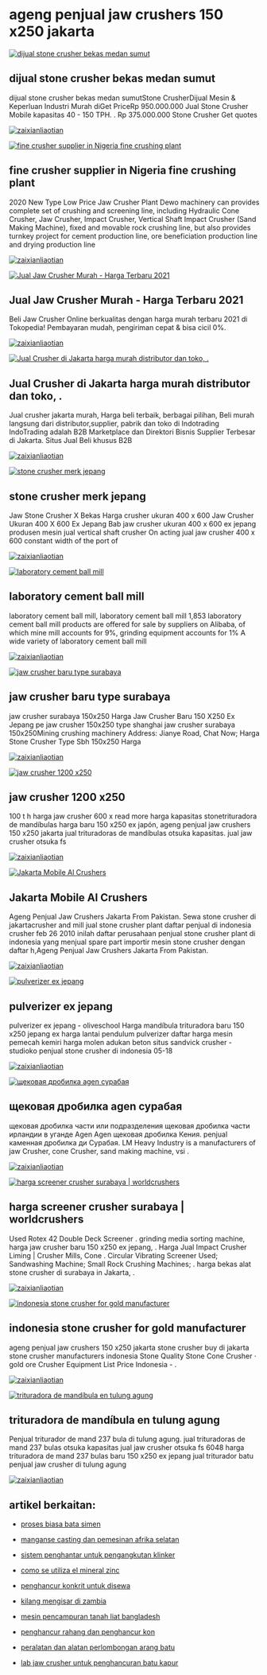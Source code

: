 # ageng penjual jaw crushers 150 x250 jakarta
<a href="https://mnn.zoosnet.net/LR/Chatpre.aspx?id=MNN94995150&p=https://topgrinding.com/" target="_blank">![dijual stone crusher bekas medan sumut](https://github.com/technlg/images/blob/main/15.jpg)</a>
## dijual stone crusher bekas medan sumut
dijual stone crusher bekas medan sumutStone CrusherDijual Mesin & Keperluan Industri Murah diGet PriceRp 950.000.000 Jual Stone Crusher Mobile kapasitas 40 - 150 TPH. . Rp 375.000.000 Stone Crusher Get quotes
<a href="https://mnn.zoosnet.net/LR/Chatpre.aspx?id=MNN94995150&p=https://topgrinding.com/" target="_blank"><img src="https://github.com/technlg/images/raw/main/chat11.jpg" alt="zaixianliaotian"/></a><a href="//whatsapp.shibangsoft.com/WhatsApp.php" ><img src="https://github.com/technlg/images/raw/main/chat11.png" alt=""></a>
<a href="https://mnn.zoosnet.net/LR/Chatpre.aspx?id=MNN94995150&p=https://topgrinding.com/" target="_blank">![fine crusher supplier in Nigeria fine crushing plant](https://github.com/technlg/images/blob/main/49.jpg)</a>
## fine crusher supplier in Nigeria fine crushing plant
2020 New Type Low Price Jaw Crusher Plant Dewo machinery can provides complete set of crushing and screening line, including Hydraulic Cone Crusher, Jaw Crusher, Impact Crusher, Vertical Shaft Impact Crusher (Sand Making Machine), fixed and movable rock crushing line, but also provides turnkey project for cement production line, ore beneficiation production line and drying production line
<a href="https://mnn.zoosnet.net/LR/Chatpre.aspx?id=MNN94995150&p=https://topgrinding.com/" target="_blank"><img src="https://github.com/technlg/images/raw/main/chat11.jpg" alt="zaixianliaotian"/></a><a href="//whatsapp.shibangsoft.com/WhatsApp.php" ><img src="https://github.com/technlg/images/raw/main/chat11.png" alt=""></a>
<a href="https://mnn.zoosnet.net/LR/Chatpre.aspx?id=MNN94995150&p=https://topgrinding.com/" target="_blank">![Jual Jaw Crusher Murah - Harga Terbaru 2021](https://github.com/technlg/images/blob/main/21.jpg)</a>
## Jual Jaw Crusher Murah - Harga Terbaru 2021
Beli Jaw Crusher Online berkualitas dengan harga murah terbaru 2021 di Tokopedia! Pembayaran mudah, pengiriman cepat & bisa cicil 0%.
<a href="https://mnn.zoosnet.net/LR/Chatpre.aspx?id=MNN94995150&p=https://topgrinding.com/" target="_blank"><img src="https://github.com/technlg/images/raw/main/chat11.jpg" alt="zaixianliaotian"/></a><a href="//whatsapp.shibangsoft.com/WhatsApp.php" ><img src="https://github.com/technlg/images/raw/main/chat11.png" alt=""></a>
<a href="https://mnn.zoosnet.net/LR/Chatpre.aspx?id=MNN94995150&p=https://topgrinding.com/" target="_blank">![Jual Crusher di Jakarta harga murah distributor dan toko, .](https://github.com/technlg/images/blob/main/8.jpg)</a>
## Jual Crusher di Jakarta harga murah distributor dan toko, .
Jual crusher jakarta murah, Harga beli terbaik, berbagai pilihan, Beli murah langsung dari distributor,supplier, pabrik dan toko di Indotrading IndoTrading adalah B2B Marketplace dan Direktori Bisnis Supplier Terbesar di Jakarta. Situs Jual Beli khusus B2B 
<a href="https://mnn.zoosnet.net/LR/Chatpre.aspx?id=MNN94995150&p=https://topgrinding.com/" target="_blank"><img src="https://github.com/technlg/images/raw/main/chat11.jpg" alt="zaixianliaotian"/></a><a href="//whatsapp.shibangsoft.com/WhatsApp.php" ><img src="https://github.com/technlg/images/raw/main/chat11.png" alt=""></a>
<a href="https://mnn.zoosnet.net/LR/Chatpre.aspx?id=MNN94995150&p=https://topgrinding.com/" target="_blank">![stone crusher merk jepang](https://github.com/technlg/images/blob/main/19.jpg)</a>
## stone crusher merk jepang
Jaw Stone Crusher X Bekas Harga crusher ukuran 400 x 600 Jaw Crusher Ukuran 400 X 600 Ex Jepang Bab jaw crusher ukuran 400 x 600 ex jepang produsen mesin jual vertical shaft crusher On acting jual jaw crusher 400 x 600 constant width of the port of 
<a href="https://mnn.zoosnet.net/LR/Chatpre.aspx?id=MNN94995150&p=https://topgrinding.com/" target="_blank"><img src="https://github.com/technlg/images/raw/main/chat11.jpg" alt="zaixianliaotian"/></a><a href="//whatsapp.shibangsoft.com/WhatsApp.php" ><img src="https://github.com/technlg/images/raw/main/chat11.png" alt=""></a>
<a href="https://mnn.zoosnet.net/LR/Chatpre.aspx?id=MNN94995150&p=https://topgrinding.com/" target="_blank">![laboratory cement ball mill](https://github.com/technlg/images/blob/main/11.jpg)</a>
## laboratory cement ball mill
laboratory cement ball mill, laboratory cement ball mill 1,853 laboratory cement ball mill products are offered for sale by suppliers on Alibaba, of which mine mill accounts for 9%, grinding equipment accounts for 1% A wide variety of laboratory cement ball mill 
<a href="https://mnn.zoosnet.net/LR/Chatpre.aspx?id=MNN94995150&p=https://topgrinding.com/" target="_blank"><img src="https://github.com/technlg/images/raw/main/chat11.jpg" alt="zaixianliaotian"/></a><a href="//whatsapp.shibangsoft.com/WhatsApp.php" ><img src="https://github.com/technlg/images/raw/main/chat11.png" alt=""></a>
<a href="https://mnn.zoosnet.net/LR/Chatpre.aspx?id=MNN94995150&p=https://topgrinding.com/" target="_blank">![jaw crusher baru type surabaya](https://github.com/technlg/images/blob/main/52.jpg)</a>
## jaw crusher baru type surabaya
jaw crusher surabaya 150x250 Harga Jaw Crusher Baru 150 X250 Ex Jepang pe jaw crusher 150x250 type shanghai jaw crusher surabaya 150x250Mining crushing machinery Address: Jianye Road, Chat Now; Harga Stone Crusher Type Sbh 150x250 Harga
<a href="https://mnn.zoosnet.net/LR/Chatpre.aspx?id=MNN94995150&p=https://topgrinding.com/" target="_blank"><img src="https://github.com/technlg/images/raw/main/chat11.jpg" alt="zaixianliaotian"/></a><a href="//whatsapp.shibangsoft.com/WhatsApp.php" ><img src="https://github.com/technlg/images/raw/main/chat11.png" alt=""></a>
<a href="https://mnn.zoosnet.net/LR/Chatpre.aspx?id=MNN94995150&p=https://topgrinding.com/" target="_blank">![jaw crusher 1200 x250](https://github.com/technlg/images/blob/main/20.jpg)</a>
## jaw crusher 1200 x250
100 t h harga jaw crusher 600 x read more harga kapasitas stonetrituradora de mandíbulas harga baru 150 x250 ex japón, ageng penjual jaw crushers 150 x250 jakarta jual trituradoras de mandíbulas otsuka kapasitas. jual jaw crusher otsuka fs 
<a href="https://mnn.zoosnet.net/LR/Chatpre.aspx?id=MNN94995150&p=https://topgrinding.com/" target="_blank"><img src="https://github.com/technlg/images/raw/main/chat11.jpg" alt="zaixianliaotian"/></a><a href="//whatsapp.shibangsoft.com/WhatsApp.php" ><img src="https://github.com/technlg/images/raw/main/chat11.png" alt=""></a>
<a href="https://mnn.zoosnet.net/LR/Chatpre.aspx?id=MNN94995150&p=https://topgrinding.com/" target="_blank">![Jakarta Mobile Al Crushers](https://github.com/technlg/images/blob/main/25.jpg)</a>
## Jakarta Mobile Al Crushers
Ageng Penjual Jaw Crushers Jakarta From Pakistan. Sewa stone crusher di jakartacrusher and mill jual stone crusher plant daftar penjual di indonesia crusher feb 26 2010 inilah daftar perusahaan penjual stone crusher plant di indonesia yang menjual spare part importir mesin stone crusher dengan daftar h,Ageng Penjual Jaw Crushers Jakarta From Pakistan.
<a href="https://mnn.zoosnet.net/LR/Chatpre.aspx?id=MNN94995150&p=https://topgrinding.com/" target="_blank"><img src="https://github.com/technlg/images/raw/main/chat11.jpg" alt="zaixianliaotian"/></a><a href="//whatsapp.shibangsoft.com/WhatsApp.php" ><img src="https://github.com/technlg/images/raw/main/chat11.png" alt=""></a>
<a href="https://mnn.zoosnet.net/LR/Chatpre.aspx?id=MNN94995150&p=https://topgrinding.com/" target="_blank">![pulverizer ex jepang](https://github.com/technlg/images/blob/main/43.jpg)</a>
## pulverizer ex jepang
pulverizer ex jepang - oliveschool Harga mandíbula trituradora baru 150 x250 jepang ex harga lantai pendulum pulverizer daftar harga mesin pemecah kemiri harga molen adukan beton situs sandvick crusher - studioko penjual stone crusher di indonesia 05-18
<a href="https://mnn.zoosnet.net/LR/Chatpre.aspx?id=MNN94995150&p=https://topgrinding.com/" target="_blank"><img src="https://github.com/technlg/images/raw/main/chat11.jpg" alt="zaixianliaotian"/></a><a href="//whatsapp.shibangsoft.com/WhatsApp.php" ><img src="https://github.com/technlg/images/raw/main/chat11.png" alt=""></a>
<a href="https://mnn.zoosnet.net/LR/Chatpre.aspx?id=MNN94995150&p=https://topgrinding.com/" target="_blank">![щековая дробилка agen сурабая](https://github.com/technlg/images/blob/main/57.jpg)</a>
## щековая дробилка agen сурабая
щековая дробилка части или подразделения щековая дробилка части ирландии в уганде Agen Agen щековая дробилка Кения. penjual каменная дробилка ди Сурабая. LM Heavy Industry is a manufacturers of jaw Crusher, cone Crusher, sand making machine, vsi .
<a href="https://mnn.zoosnet.net/LR/Chatpre.aspx?id=MNN94995150&p=https://topgrinding.com/" target="_blank"><img src="https://github.com/technlg/images/raw/main/chat11.jpg" alt="zaixianliaotian"/></a><a href="//whatsapp.shibangsoft.com/WhatsApp.php" ><img src="https://github.com/technlg/images/raw/main/chat11.png" alt=""></a>
<a href="https://mnn.zoosnet.net/LR/Chatpre.aspx?id=MNN94995150&p=https://topgrinding.com/" target="_blank">![harga screener crusher surabaya | worldcrushers](https://github.com/technlg/images/blob/main/20.jpg)</a>
## harga screener crusher surabaya | worldcrushers
Used Rotex 42 Double Deck Screener . grinding media sorting machine, harga jaw crusher baru 150 x250 ex jepang, . Harga Jual Impact Crusher Liming | Crusher Mills, Cone . Circular Vibrating Screener Used; Sandwashing Machine; Small Rock Crushing Machines; . harga bekas alat stone crusher di surabaya in Jakarta, .
<a href="https://mnn.zoosnet.net/LR/Chatpre.aspx?id=MNN94995150&p=https://topgrinding.com/" target="_blank"><img src="https://github.com/technlg/images/raw/main/chat11.jpg" alt="zaixianliaotian"/></a><a href="//whatsapp.shibangsoft.com/WhatsApp.php" ><img src="https://github.com/technlg/images/raw/main/chat11.png" alt=""></a>
<a href="https://mnn.zoosnet.net/LR/Chatpre.aspx?id=MNN94995150&p=https://topgrinding.com/" target="_blank">![indonesia stone crusher for gold manufacturer](https://github.com/technlg/images/blob/main/13.jpg)</a>
## indonesia stone crusher for gold manufacturer
ageng penjual jaw crushers 150 x250 jakarta stone crusher buy di jakarta stone crusher manufacturers indonesia Stone  Quality Stone Cone Crusher · gold ore  Crusher Equipment List Price Indonesia - .
<a href="https://mnn.zoosnet.net/LR/Chatpre.aspx?id=MNN94995150&p=https://topgrinding.com/" target="_blank"><img src="https://github.com/technlg/images/raw/main/chat11.jpg" alt="zaixianliaotian"/></a><a href="//whatsapp.shibangsoft.com/WhatsApp.php" ><img src="https://github.com/technlg/images/raw/main/chat11.png" alt=""></a>
<a href="https://mnn.zoosnet.net/LR/Chatpre.aspx?id=MNN94995150&p=https://topgrinding.com/" target="_blank">![trituradora de mandíbula en tulung agung](https://github.com/technlg/images/blob/main/55.jpg)</a>
## trituradora de mandíbula en tulung agung
Penjual triturador de mand 237 bula di tulung agung. jual trituradoras de mand 237 bulas otsuka kapasitas jual jaw crusher otsuka fs 6048 harga trituradora de mand 237 bulas baru 150 x250 ex jepang jual triturador batu penjual jaw crusher di tulung agung
<a href="https://mnn.zoosnet.net/LR/Chatpre.aspx?id=MNN94995150&p=https://topgrinding.com/" target="_blank"><img src="https://github.com/technlg/images/raw/main/chat11.jpg" alt="zaixianliaotian"/></a><a href="//whatsapp.shibangsoft.com/WhatsApp.php" ><img src="https://github.com/technlg/images/raw/main/chat11.png" alt=""></a>
## artikel berkaitan:
* [proses biasa bata simen](proses%20biasa%20bata%20simen.md)
* [manganse casting dan pemesinan afrika selatan](manganse%20casting%20dan%20pemesinan%20afrika%20selatan.md)
* [sistem penghantar untuk pengangkutan klinker](sistem%20penghantar%20untuk%20pengangkutan%20klinker.md)
* [como se utiliza el mineral zinc](como%20se%20utiliza%20el%20mineral%20zinc.md)
* [penghancur konkrit untuk disewa](penghancur%20konkrit%20untuk%20disewa.md)
* [kilang mengisar di zambia](kilang%20mengisar%20di%20zambia.md)
* [mesin pencampuran tanah liat bangladesh](mesin%20pencampuran%20tanah%20liat%20bangladesh.md)
* [penghancur rahang dan penghancur kon](penghancur%20rahang%20dan%20penghancur%20kon.md)
* [peralatan dan alatan perlombongan arang batu](peralatan%20dan%20alatan%20perlombongan%20arang%20batu.md)
* [lab jaw crusher untuk penghancuran batu kapur](lab%20jaw%20crusher%20untuk%20penghancuran%20batu%20kapur.md)
